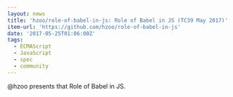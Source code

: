 ```yaml
---
layout: news
title: 'hzoo/role-of-babel-in-js: Role of Babel in JS (TC39 May 2017)'
item-url: 'https://github.com/hzoo/role-of-babel-in-js'
date: '2017-05-25T01:06:00Z'
tags:
  - ECMAScript
  - JavaScript
  - spec
  - community
---
```

@hzoo presents that 
Role of Babel in JS.
